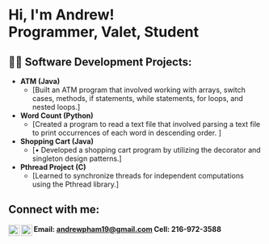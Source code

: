 <h1>Hi, I'm Andrew! <br/><a>Programmer</a>, <a> <!--href="https://www.linkedin.com/in/joshmadakor/"-->Valet</a>, <a> <!-- href="https://www.youtube.com/c/joshmadakor"-->Student</a></h1>

<h2>👨‍💻 Software Development Projects:</h2>

- <b>ATM (Java)</b>
  - [Built an ATM program that involved working with arrays, switch cases, methods, if statements, while statements, for loops, and nested loops.]<!--(https://github.com/joshmadakor1/Algorithms-Practice)-->
- <b>Word Count (Python)</b>
  - [Created a program to read a text file that involved parsing a text file to print occurrences of each word in descending order. ]<!--(https://github.com/joshmadakor1/4chan-Image-Analysis-Middleware-C964)-->
- <b>Shopping Cart (Java)</b>
  - [•	Developed a shopping cart program by utilizing the decorator and singleton design patterns.]<!--(https://github.com/joshmadakor1/Sentinel-Lab)-->
- <b>Pthread Project (C)</b>
  - [Learned to synchronize threads for independent computations using the Pthread library.]<!--(https://github.com/joshmadakor1/EncrypterPOC)-->

<h2> Connect with me:</h2>

[<img align="left" alt="JoshMadakor | LinkedIn" width="22px" src="https://cdn.jsdelivr.net/npm/simple-icons@v3/icons/linkedin.svg" />][linkedin]
[<img align="left" alt="JoshMadakor | Instagram" width="22px" src="https://cdn.jsdelivr.net/npm/simple-icons@v3/icons/instagram.svg" />][instagram]

[instagram]: https://www.instagram.com/andruepham/
[linkedin]: https://www.linkedin.com/in/andrew-pham-754282230/
<b> Email: andrewpham19@gmail.com Cell: 216-972-3588</b>
